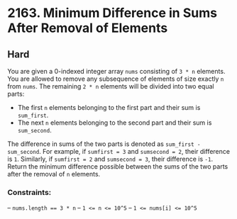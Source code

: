 # 2163. Minimum Difference in Sums After Removal of Elements

## Hard

You are given a 0-indexed integer array `nums` consisting of `3 * n` elements. You are allowed to remove any subsequence
of elements of size exactly `n` from `nums`. The remaining `2 * n` elements will be divided into two equal parts:

- The first `n` elements belonging to the first part and their sum is `sum_first`.
- The next `n` elements belonging to the second part and their sum is `sum_second`.

The difference in sums of the two parts is denoted as `sum_first - sum_second`. For example, if `sumfirst = 3` and
`sumsecond = 2`, their difference is `1`. Similarly, if `sumfirst = 2` and `sumsecond = 3`, their difference is `-1`.
Return the minimum difference possible between the sums of the two parts after the removal of `n` elements.

### Constraints:

– `nums.length == 3 * n`
– `1 <= n <= 10^5`
– `1 <= nums[i] <= 10^5`
